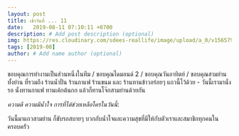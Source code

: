 ```yaml
---
layout: post
title: เช้าวันที่ ... 11
date:   2019-08-11 07:10:11 +0700
description: # Add post description (optional)
img: https://res.cloudinary.com/sdees-reallife/image/upload/a_0/v1565795805/IMG_20190811_112059.jpg # Add image post (optional)
tags: [2019-08]
author: # Add name author (optional)
---
```

ขอบคุณการทำงานเป็นส่วนหนึ่งในทีม / ขอบคุณไดมอนด์ 2 / ขอบคุณวันอาทิตย์ / ขอบคุณสามย่าน ทั้งย่าน ที่รวมถึง ร้านน้ำปั่น ร้านกาแฟ ร้านขนม และ ร้านทานข้าวอร่อยๆ แถวนี้ไว้ด้วย - วันนี้เรามานั่งรอ นั่งทานกาแฟ ทานเค้กต้นกก แล้วก็ทานโจ๊กสามย่านด้วยกัน

<i class="fa fa-child" style="color:plum"></i>

*ความดี ความมีน้ำใจ การที่ได้ช่วยเหลือใครในวันนี้*:

วันนี้มาแถวสามย่าน ก็ขับรถสบายๆ บวกกับน้ำใจและความสุขที่มีให้กับตัวเราและสมาชิกทุกคนในครอบครัว

